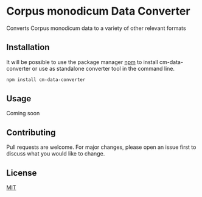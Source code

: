 # Corpus monodicum Data Converter

Converts Corpus monodicum data to a variety of other relevant formats

## Installation

It will be possible to use the package manager [npm](https://pip.pypa.io/en/stable/) to install cm-data-converter or use as standalone converter tool in the command line.

```bash
npm install cm-data-converter
```

## Usage

Coming soon

## Contributing
Pull requests are welcome. For major changes, please open an issue first to discuss what you would like to change.


## License
[MIT](https://choosealicense.com/licenses/mit/)
